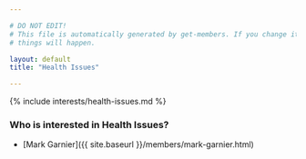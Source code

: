 ```yaml
---

# DO NOT EDIT!
# This file is automatically generated by get-members. If you change it, bad
# things will happen.

layout: default
title: "Health Issues"

---
```


{% include interests/health-issues.md %}

### Who is interested in Health Issues?


* [Mark Garnier]({{ site.baseurl }}/members/mark-garnier.html)
